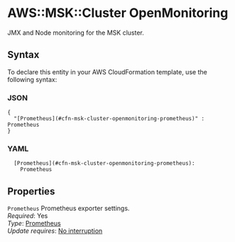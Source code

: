 # AWS::MSK::Cluster OpenMonitoring<a name="aws-properties-msk-cluster-openmonitoring"></a>

JMX and Node monitoring for the MSK cluster\.

## Syntax<a name="aws-properties-msk-cluster-openmonitoring-syntax"></a>

To declare this entity in your AWS CloudFormation template, use the following syntax:

### JSON<a name="aws-properties-msk-cluster-openmonitoring-syntax.json"></a>

```
{
  "[Prometheus](#cfn-msk-cluster-openmonitoring-prometheus)" : Prometheus
}
```

### YAML<a name="aws-properties-msk-cluster-openmonitoring-syntax.yaml"></a>

```
  [Prometheus](#cfn-msk-cluster-openmonitoring-prometheus):
    Prometheus
```

## Properties<a name="aws-properties-msk-cluster-openmonitoring-properties"></a>

`Prometheus` <a name="cfn-msk-cluster-openmonitoring-prometheus"></a>
Prometheus exporter settings\.  
_Required_: Yes  
_Type_: [Prometheus](aws-properties-msk-cluster-prometheus.md)  
_Update requires_: [No interruption](https://docs.aws.amazon.com/AWSCloudFormation/latest/UserGuide/using-cfn-updating-stacks-update-behaviors.html#update-no-interrupt)

